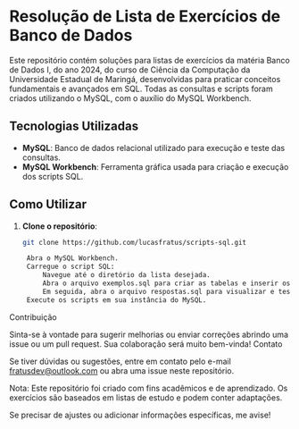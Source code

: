 # Resolução de Lista de Exercícios de Banco de Dados

Este repositório contém soluções para listas de exercícios da matéria Banco de Dados I, do ano 2024, do curso de Ciência da Computação da Universidade Estadual de Maringá, desenvolvidas para praticar conceitos fundamentais e avançados em SQL. Todas as consultas e scripts foram criados utilizando o MySQL, com o auxílio do MySQL Workbench.

## Tecnologias Utilizadas

- **MySQL**: Banco de dados relacional utilizado para execução e teste das consultas.
- **MySQL Workbench**: Ferramenta gráfica usada para criação e execução dos scripts SQL.

## Como Utilizar

1. **Clone o repositório**:
   ```bash
   git clone https://github.com/lucasfratus/scripts-sql.git

    Abra o MySQL Workbench.
    Carregue o script SQL:
        Navegue até o diretório da lista desejada.
        Abra o arquivo exemplos.sql para criar as tabelas e inserir os dados necessários.
        Em seguida, abra o arquivo respostas.sql para visualizar e testar as soluções.
    Execute os scripts em sua instância do MySQL.

Contribuição

Sinta-se à vontade para sugerir melhorias ou enviar correções abrindo uma issue ou um pull request. Sua colaboração será muito bem-vinda!
Contato

Se tiver dúvidas ou sugestões, entre em contato pelo e-mail fratusdev@outlook.com ou abra uma issue neste repositório.

Nota: Este repositório foi criado com fins acadêmicos e de aprendizado. Os exercícios são baseados em listas de estudo e podem conter adaptações.


Se precisar de ajustes ou adicionar informações específicas, me avise!
